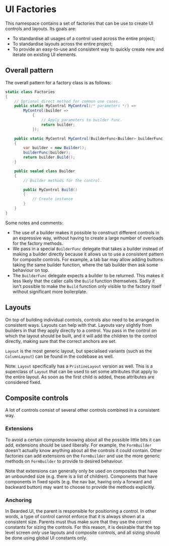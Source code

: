 # UI Factories
This namespace contains a set of factories that can be use to create UI controls and layouts. Its goals are:

* To standardise all usages of a control used across the entire project;
* To standardise layouts across the entire project;
* To provide an easy-to-use and consistent way to quickly create new and iterate on existing UI elements.

## Overall pattern
The overall pattern for a factory class is as follows:

```csharp
static class Factories
{
    // Optional direct method for common use cases.
    public static MyControl MyControl(/* parameters */) =>
        MyControl(builder =>
            {
                // Apply parameters to builder func.
                return builder;
            });

    public static MyControl MyControl(BuilderFunc<Builder> builderFunc)
    {
        var builder = new Builder();
        builderFunc(builder);
        return builder.Build();
    }

    public sealed class Builder
    {
        // Builder methods for the control.

        public MyControl Build()
        {
            // Create instance
        }
    }
}
```

Some notes and comments:

* The use of a builder makes it possible to construct different controls in an expressive way, without having to create a large number of overloads for the factory methods.
* We pass in a special `BuilderFunc` delegate that takes a builder instead of making a builder directly because it allows us to use a consistent pattern for composite controls. For example, a tab bar may allow adding buttons taking the same builder function, where the tab builder then ask some behaviour on top.
* The `BuilderFunc` delegate expects a builder to be returned. This makes it less likely that the caller calls the `Build` function themselves. Sadly it isn't possible to make the `Build` function only visible to the factory itself without significant more boilerplate.

## Layouts
On top of building individual controls, controls also need to be arranged in consistent ways. Layouts can help with that. Layouts vary slightly from builders in that they apply directly to a control. You pass in the control on which the layout should be built, and it will add the children to the control directly, making sure that the correct anchors are set.

`Layout` is the most generic layout, but specialised variants (such as the `ColumnLayout`) can be found in the codebase as well.

Note: `Layout` specifically has a `PristineLayout` version as well. This is a superclass of `Layout` that can be used to set some attributes that apply to the entire layout. As soon as the first child is added, these attributes are considered fixed.

## Composite controls
A lot of controls consist of several other controls combined in a consistent way.

### Extensions
To avoid a certain composite knowing about all the possible little bits it can add, extensions should be used liberally. For example, the `FormBuilder` doesn't actually know anything about all the controls it could contain. Other factories can add extensions on the `FormBuilder` and use the more generic methods on `FormBuilder` to provide to desired behaviour.

Note that extensions can generally only be used on composites that have an unbounded size (e.g. there is a list of children). Components that have components in fixed spots (e.g. the nav bar, having only a forward and backward button) may want to choose to provide the methods explicitly.

### Anchoring
In Bearded.UI, the parent is responsible for positioning a control. In other words, a type of control cannot enforce that it is always shown at a consistent size. Parents must thus make sure that they use the correct constants for sizing the controls. For this reason, it is desirable that the top level screen _only_ use layouts and composite controls, and all sizing should be done using global UI constants only.
